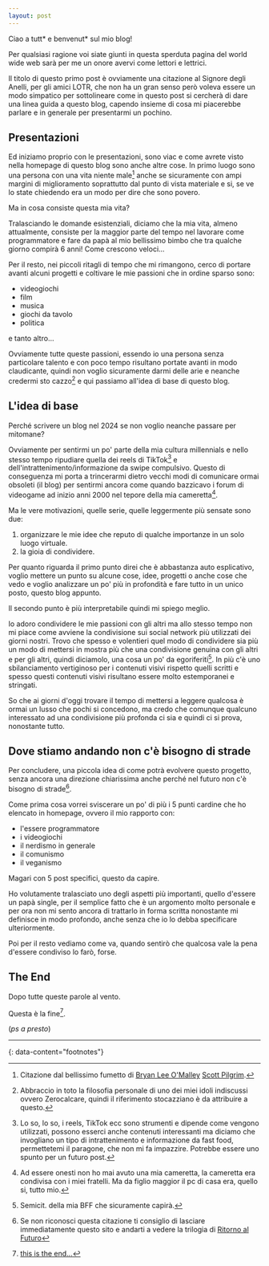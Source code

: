 ```yaml
---
layout: post
---
```


Ciao a tutt* e benvenut* sul mio blog! 

Per qualsiasi ragione voi siate giunti in questa sperduta pagina del world wide web sarà per me un onore avervi come lettori e lettrici.

Il titolo di questo primo post è ovviamente una citazione al Signore degli Anelli, per gli amici LOTR, che non ha un gran senso però voleva essere un modo simpatico per sottolineare come in questo post si cercherà di dare una linea guida a questo blog, capendo insieme di cosa mi piacerebbe parlare e in generale per presentarmi un pochino.

## Presentazioni 

Ed iniziamo proprio con le presentazioni, sono viac e come avrete visto nella homepage di questo blog sono anche altre cose.
In primo luogo sono una persona con una vita niente male[^1] anche se sicuramente con ampi margini di miglioramento soprattutto dal punto di vista materiale e si, se ve lo state chiedendo era un modo per dire che sono povero.

Ma in cosa consiste questa mia vita? 

Tralasciando le domande esistenziali, diciamo che la mia vita, almeno attualmente, consiste per la maggior parte del tempo nel lavorare come programmatore e fare da papà al mio bellissimo bimbo che tra qualche giorno compirà 6 anni! Come crescono veloci...

Per il resto, nei piccoli ritagli di tempo che mi rimangono, cerco di portare avanti alcuni progetti e coltivare le mie passioni che in ordine sparso sono:

- videogiochi 
- film
- musica
- giochi da tavolo
- politica

e tanto altro...

Ovviamente tutte queste passioni, essendo io una persona senza particolare talento e con poco tempo risultano portate avanti in modo claudicante, quindi non voglio sicuramente darmi delle arie e neanche credermi sto cazzo[^2] e qui passiamo all'idea di base di questo blog.

## L'idea di base

Perché scrivere un blog nel 2024 se non voglio neanche passare per mitomane?

Ovviamente per sentirmi un po' parte della mia cultura millennials e nello stesso tempo ripudiare quella dei reels di TikTok[^3] e dell'intrattenimento/informazione da swipe compulsivo. 
Questo di conseguenza mi porta a trincerarmi dietro vecchi modi di comunicare ormai obsoleti (il blog) per sentirmi ancora come quando bazzicavo i forum di videogame ad inizio anni 2000 nel tepore della mia cameretta[^4].

Ma le vere motivazioni, quelle serie, quelle leggermente più sensate sono due:

1. organizzare le mie idee che reputo di qualche importanze in un solo luogo virtuale.
2. la gioia di condividere.

Per quanto riguarda il primo punto direi che è abbastanza auto esplicativo, voglio mettere un punto su alcune cose, idee, progetti o anche cose che vedo e voglio analizzare un po' più in profondità e fare tutto in un unico posto, questo blog appunto.

Il secondo punto è più interpretabile quindi mi spiego meglio.

Io adoro condividere le mie passioni con gli altri ma allo stesso tempo non mi piace come avviene la condivisione sui social network più utilizzati dei giorni nostri.
Trovo che spesso e volentieri quel modo di condividere sia più un modo di mettersi in mostra più che una condivisione genuina con gli altri e per gli altri, quindi diciamolo, una cosa un po' da egoriferiti[^5].
In più c'è uno sbilanciamento vertiginoso per i contenuti visivi rispetto quelli scritti e spesso questi contenuti visivi risultano essere molto estemporanei e stringati.

So che ai giorni d'oggi trovare il tempo di mettersi a leggere qualcosa è ormai un lusso che pochi si concedono, ma credo che comunque qualcuno interessato ad una condivisione più profonda ci sia e quindi ci si prova, nonostante tutto.

## Dove stiamo andando non c'è bisogno di strade

Per concludere, una piccola idea di come potrà evolvere questo progetto, senza ancora una direzione chiarissima anche perché nel futuro non c'è bisogno di strade[^6].

Come prima cosa vorrei sviscerare un po' di più i 5 punti cardine che ho elencato in homepage, ovvero il mio rapporto con:

- l'essere programmatore
- i videogiochi
- il nerdismo in generale
- il comunismo 
- il veganismo

Magari con 5 post specifici, questo da capire.

Ho volutamente tralasciato uno degli aspetti più importanti, quello d'essere un papà single, per il semplice fatto che è un argomento molto personale e per ora non mi sento ancora di trattarlo in forma scritta nonostante mi definisce in modo profondo, anche senza che io lo debba specificare ulteriormente.

Poi per il resto vediamo come va, quando sentirò che qualcosa vale la pena d'essere condiviso lo farò, forse.

## The End 

Dopo tutte queste parole al vento.

Questa è la fine[^7].


(*ps a presto*)


---
{: data-content="footnotes"}

[^1]: Citazione dal bellissimo fumetto di [Bryan Lee O'Malley](https://it.wikipedia.org/wiki/Bryan_Lee_O%27Malley) [Scott Pilgrim](https://it.wikipedia.org/wiki/Episodi_di_Scott_Pilgrim_-_La_serie#Scott_Pilgrim._Una_vita_niente_male).
[^2]: Abbraccio in toto la filosofia personale di uno dei miei idoli indiscussi ovvero Zerocalcare, quindi il riferimento stocazziano è da attribuire a questo.
[^3]: Lo so, lo so, i reels, TikTok ecc sono strumenti e dipende come vengono utilizzati, possono esserci anche contenuti interessanti ma diciamo che invogliano un tipo di intrattenimento e informazione da fast food, permettetemi il paragone, che non mi fa impazzire. Potrebbe essere uno spunto per un futuro post.
[^4]: Ad essere onesti non ho mai avuto una mia cameretta, la cameretta era condivisa con i miei fratelli. Ma da figlio maggior il pc di casa era, quello si, tutto mio.
[^5]: Semicit. della mia BFF che sicuramente capirà.
[^6]: Se non riconosci questa citazione ti consiglio di lasciare immediatamente questo sito e andarti a vedere la trilogia di [Ritorno al Futuro](https://it.wikipedia.org/wiki/Ritorno_al_futuro_(trilogia))
[^7]: [this is the end...](https://www.youtube.com/watch?v=BXqPNlng6uI)
